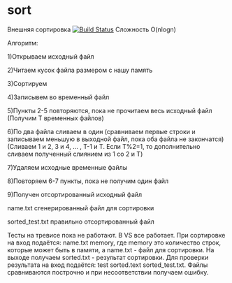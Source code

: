 # sort
Внешняя сортировка
[![Build Status](https://travis-ci.org/sinh3012/sort.svg?branch=master)](https://travis-ci.org/sinh3012/sort)
Сложность O(nlogn)

Алгоритм:

1)Открываем исходный файл

2)Читаем кусок файла размером с нашу память

3)Сортируем

4)Записывем во временный файл

5)Пункты 2-5 повторяются, пока не прочитаем весь исходный файл (Получим T временных файлов)

6)По два файла сливаем в один (сравниваем первые строки и записываем меньшую в выходной файл, пока оба файла не закончатся)
(Сливаем 1 и 2, 3 и 4, ... , T-1 и T.  Если T%2=1, то дополнительно сливаем полученный слиянием из 1 со 2 и T)

7)Удаляем исходные временные файлы

8)Повторяем 6-7 пункты, пока не получим один файл

9)Получен отсортированный исходный файл

name.txt сгенерированный файл для сортировки

sorted_test.txt правильно отсортированный файл

Тесты на тревисе пока не работают. В VS все работает. При сортировке на вход подаётся: name.txt memory, где memory это количество строк, которые может быть в памяти, а name.txt - файл для сортировки. На выходе получаем sorted.txt - результат сортировки.  Для проверки результата на вход подаётся: test sorted.text sorted_test.txt. Файлы сравниваются построчно и при несоответствии получаем ошибку.
